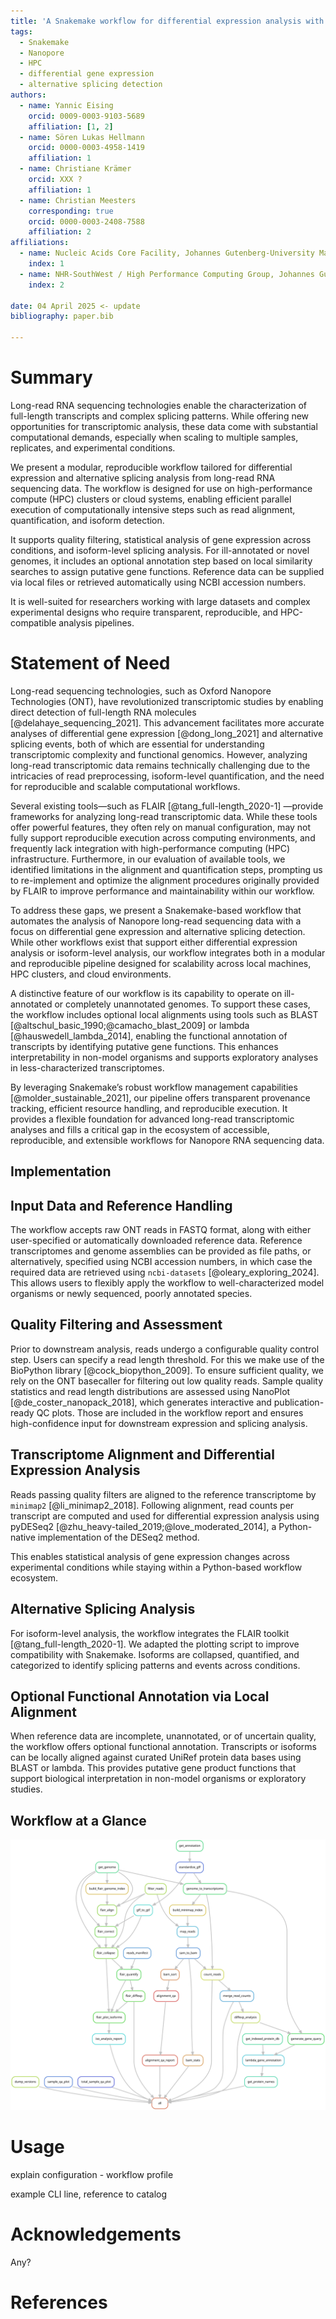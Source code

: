 ```yaml
---
title: 'A Snakemake workflow for differential expression analysis with alternative splicing detection using long-read data'
tags:
  - Snakemake
  - Nanopore
  - HPC
  - differential gene expression
  - alternative splicing detection
authors:
  - name: Yannic Eising
    orcid: 0009-0003-9103-5689
    affiliation: [1, 2]
  - name: Sören Lukas Hellmann
    orcid: 0000-0003-4958-1419
    affiliation: 1
  - name: Christiane Krämer
    orcid: XXX ?
    affiliation: 1
  - name: Christian Meesters
    corresponding: true
    orcid: 0000-0003-2408-7588
    affiliation: 2
affiliations:
  - name: Nucleic Acids Core Facility, Johannes Gutenberg-University Mainz, Germany
    index: 1
  - name: NHR-SouthWest / High Performance Computing Group, Johannes Gutenberg-University   Mainz, Germany
    index: 2
   
date: 04 April 2025 <- update
bibliography: paper.bib

---
```


# Summary

Long-read RNA sequencing technologies enable the characterization of full-length transcripts and complex splicing patterns. While offering new opportunities for transcriptomic analysis, these data come with substantial computational demands, especially when scaling to multiple samples, replicates, and experimental conditions.

We present a modular, reproducible workflow tailored for differential expression and alternative splicing analysis from long-read RNA sequencing data.
The workflow is designed for use on high-performance compute (HPC) clusters or cloud systems, enabling efficient parallel execution of computationally intensive steps such as read alignment, quantification, and isoform detection.

It supports quality filtering, statistical analysis of gene expression across conditions, and isoform-level splicing analysis. For ill-annotated or novel genomes, it includes an optional annotation step based on local similarity searches to assign putative gene functions.
Reference data can be supplied via local files or retrieved automatically using NCBI accession numbers.

It is well-suited for researchers working with large datasets and complex experimental designs who require transparent, reproducible, and HPC-compatible analysis pipelines.

# Statement of Need

Long-read sequencing technologies, such as Oxford Nanopore Technologies (ONT), have revolutionized transcriptomic studies by enabling direct detection of full-length RNA molecules [@delahaye_sequencing_2021].
This advancement facilitates more accurate analyses of differential gene expression [@dong_long_2021] and alternative splicing events, both of which are essential for understanding transcriptomic complexity and functional genomics.
However, analyzing long-read transcriptomic data remains technically challenging due to the intricacies of read preprocessing, isoform-level quantification, and the need for reproducible and scalable computational workflows.

Several existing tools—such as FLAIR [@tang_full-length_2020-1] —provide frameworks for analyzing long-read transcriptomic data.
While these tools offer powerful features, they often rely on manual configuration, may not fully support reproducible execution across computing environments, and frequently lack integration with high-performance computing (HPC) infrastructure.
Furthermore, in our evaluation of available tools, we identified limitations in the alignment and quantification steps, prompting us to re-implement and optimize the alignment procedures originally provided by FLAIR to improve performance and maintainability within our workflow.

To address these gaps, we present a Snakemake-based workflow that automates the analysis of Nanopore long-read sequencing data with a focus on differential gene expression and alternative splicing detection.
While other workflows exist that support either differential expression analysis or isoform-level analysis, our workflow integrates both in a modular and reproducible pipeline designed for scalability across local machines, HPC clusters, and cloud environments.

A distinctive feature of our workflow is its capability to operate on ill-annotated or completely unannotated genomes.
To support these cases, the workflow includes optional local alignments using tools such as BLAST [@altschul_basic_1990;@camacho_blast_2009] or lambda [@hauswedell_lambda_2014], enabling the functional annotation of transcripts by identifying putative gene functions.
This enhances interpretability in non-model organisms and supports exploratory analyses in less-characterized transcriptomes.

By leveraging Snakemake’s robust workflow management capabilities [@molder_sustainable_2021], our pipeline offers transparent provenance tracking, efficient resource handling, and reproducible execution.
It provides a flexible foundation for advanced long-read transcriptomic analyses and fills a critical gap in the ecosystem of accessible, reproducible, and extensible workflows for Nanopore RNA sequencing data.

## Implementation

## Input Data and Reference Handling

The workflow accepts raw ONT reads in FASTQ format, along with either user-specified or automatically downloaded reference data. Reference transcriptomes and genome assemblies can be provided as file paths, or alternatively, specified using NCBI accession numbers, in which case the required data are retrieved using `ncbi-datasets` [@oleary_exploring_2024].
This allows users to flexibly apply the workflow to well-characterized model organisms or newly sequenced, poorly annotated species.

## Quality Filtering and Assessment

Prior to downstream analysis, reads undergo a configurable quality control step. Users can specify a read length threshold. For this we make use of the BioPython library [@cock_biopython_2009]. To ensure sufficient quality, we rely on the ONT basecaller for filtering out low quality reads. Sample quality statistics and read length distributions are assessed using NanoPlot [@de_coster_nanopack_2018], which generates interactive and publication-ready QC plots. Those are included in the workflow report and ensures high-confidence input for downstream expression and splicing analysis.

## Transcriptome Alignment and Differential Expression Analysis

Reads passing quality filters are aligned to the reference transcriptome by `minimap2` [@li_minimap2_2018]. Following alignment, read counts per transcript are computed and used for differential expression analysis using pyDESeq2 [@zhu_heavy-tailed_2019;@love_moderated_2014], a Python-native implementation of the DESeq2 method.

This enables statistical analysis of gene expression changes across experimental conditions while staying within a Python-based workflow ecosystem.

## Alternative Splicing Analysis

For isoform-level analysis, the workflow integrates the FLAIR toolkit [@tang_full-length_2020-1]. We adapted the plotting script to improve compatibility with Snakemake. Isoforms are collapsed, quantified, and categorized to identify splicing patterns and events across conditions.

## Optional Functional Annotation via Local Alignment

When reference data are incomplete, unannotated, or of uncertain quality, the workflow offers optional functional annotation. Transcripts or isoforms can be locally aligned against curated UniRef protein data bases using BLAST or lambda. This provides putative gene product functions that support biological interpretation in non-model organisms or exploratory studies.

## Workflow at a Glance

![The Directed Acyclic Graph (DAG) of the complete long-read RNA-Seq workflow. The graph was generated by the Snakemake command: 'snakemake --rulegraph | dot -Tsvg > rulegraph.svg'.](rulegraph.svg)

# Usage

explain configuration - workflow profile

example CLI line, reference to catalog


# Acknowledgements

Any?

# References
